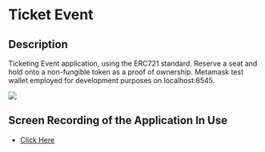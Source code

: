 # Ticket Event

## Description
Ticketing Event application, using the ERC721 standard. Reserve a seat and hold onto a non-fungible token as a proof of ownership. Metamask test wallet employed for development purposes on localhost:8545.

<img src="https://i.ibb.co/DG86tds/Screenshot-2024-04-22-at-5-21-01-PM.png">

## Screen Recording of the Application In Use
* [Click Here](https://github.com/eddyK15501/dapp-ticket-event/issues/1)
